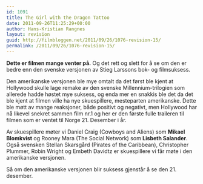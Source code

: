 ```yaml
---
id: 1091
title: The Girl with the Dragon Tattoo
date: 2011-09-26T11:25:29+00:00
author: Hans-Kristian Rangnes
layout: revision
guid: http://filmbloggen.net/2011/09/26/1076-revision-15/
permalink: /2011/09/26/1076-revision-15/
---
```

**Dette er filmen mange venter på.** Og det rett og slett for å se om den er bedre enn den svenske versjonen av Stieg Larssons bok- og filmsuksess.

<div class="video-shortcode">
</div>

Den amerikanske versjonen ble mye omtalt da det først ble kjent at Hollywood skulle lage remake av den svenske Millennium-trilogien som allerede hadde høstet mye suksess, og enda mer en snakkis ble det da det ble kjent at filmen ville ha nye skuespillere, mesteparten amerikanske. Dette ble møtt av mange reaksjoner, både positivt og negativt, men Hollywood har nå likevel snekret sammen film nr.1 og her er den første fulle traileren til filmen som er ventet til Norge 21. Desember i år.

Av skuespillere møter vi Daniel Craig (Cowboys and Aliens) som **Mikael Blomkvist** og Rooney Mara (The Social Network) som **Lisbeth Salander**. Også svensken Stellan Skarsgård (Pirates of the Caribbean), Christopher Plummer, Robin Wright og Embeth Davidtz er skuespillere vi får møte i den amerikanske versjonen.

Så om den amerikanske versjonen blir suksess gjenstår å se den 21. desember.